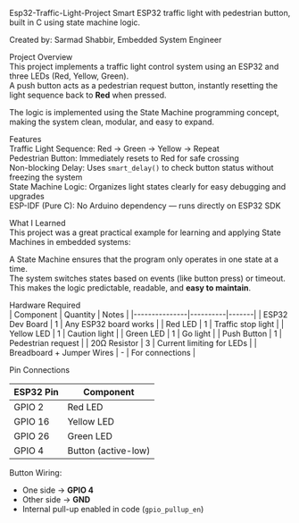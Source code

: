 Esp32-Traffic-Light-Project
Smart ESP32 traffic light with pedestrian button, built in C using state machine logic.

Created by: Sarmad Shabbir, Embedded System Engineer 

Project Overview  
This project implements a traffic light control system using an ESP32 and three LEDs (Red, Yellow, Green).  
A push button acts as a pedestrian request button, instantly resetting the light sequence back to **Red** when pressed.

The logic is implemented using the State Machine programming concept, making the system clean, modular, and easy to expand.


 Features  
Traffic Light Sequence: Red → Green → Yellow → Repeat  
Pedestrian Button: Immediately resets to Red for safe crossing  
Non-blocking Delay: Uses `smart_delay()` to check button status without freezing the system  
State Machine Logic: Organizes light states clearly for easy debugging and upgrades  
ESP-IDF (Pure C): No Arduino dependency — runs directly on ESP32 SDK  


What I Learned  
This project was a great practical example for learning and applying State Machines in embedded systems:  

A State Machine ensures that the program only operates in one state at a time.  
The system switches states based on events (like button press) or timeout.  
This makes the logic predictable, readable, and **easy to maintain**.  



Hardware Required  
| Component      | Quantity | Notes |
|---------------|----------|-------|
| ESP32 Dev Board | 1 | Any ESP32 board works |
| Red LED       | 1 | Traffic stop light |
| Yellow LED    | 1 | Caution light |
| Green LED     | 1 | Go light |
| Push Button   | 1 | Pedestrian request |
| 20Ω Resistor | 3 | Current limiting for LEDs |
| Breadboard + Jumper Wires | - | For connections |



 Pin Connections  

| ESP32 Pin  | Component  |
|------------|------------|
| GPIO 2     | Red LED    |
| GPIO 16    | Yellow LED |
| GPIO 26    | Green LED  |
| GPIO 4     | Button (active-low) |

Button Wiring: 
- One side → **GPIO 4**  
- Other side → **GND**  
- Internal pull-up enabled in code (`gpio_pullup_en`)  



